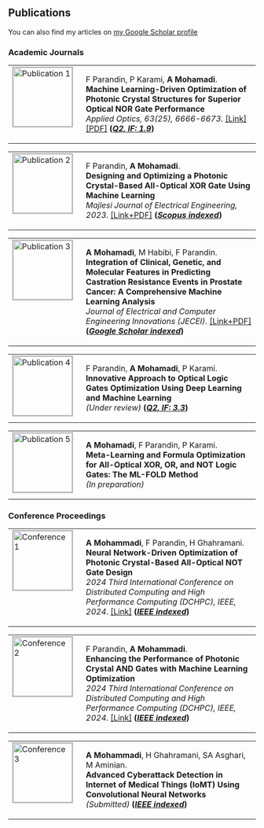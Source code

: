 <section id="publications">
  <h2>Publications</h2>

  <p>You can also find my articles on 
    <a href="https://scholar.google.com/citations?user=qetrYAwAAAAJ&hl=en">my Google Scholar profile</a>
  </p>

  <h3>Academic Journals</h3>

  <table>
    <tbody>
      <tr>
        <td style="width:120px; height:120px; vertical-align: top;">
          <img src="https://alirezamohamadiam.github.io/images/1.png" alt="Publication 1" width="120px" height="120px" style="border: 2px solid #bbb; margin-right: 10px;">
        </td>
        <td>
          <p>F Parandin, P Karami, <strong>A Mohamadi</strong>. <br>
          <strong>Machine Learning-Driven Optimization of Photonic Crystal Structures for Superior Optical NOR Gate Performance</strong> <br>
          <i>Applied Optics, 63(25), 6666-6673</i>. 
          <a href="https://doi.org/10.1364/AO.529142">[Link]</a> 
          <a href="https://www.researchgate.net/publication/382986319_Machine_learning-driven_optimization_of_photonic_crystal_structures_for_superior_optical_NOR_gate_performance">[PDF]</a> 
          <strong>(<em><u>Q2, IF: 1.9</u></em>)</strong></p>
        </td>
      </tr>
    </tbody>
  </table>

  <table>
    <tbody>
      <tr>
        <td style="width:120px; height:120px; vertical-align: top;">
          <img src="https://alirezamohamadiam.github.io/images/3.png" alt="Publication 2" width="120px" height="120px" style="border: 2px solid #bbb; margin-right: 10px;">
        </td>
        <td>
          <p>F Parandin, <strong>A Mohamadi</strong>. <br>
          <strong>Designing and Optimizing a Photonic Crystal-Based All-Optical XOR Gate Using Machine Learning</strong> <br>
          <i>Majlesi Journal of Electrical Engineering, 2023</i>. 
          <a href="https://mjee.isfahan.iau.ir/article_705491.html">[Link+PDF]</a> 
          <strong>(<em><u>Scopus indexed</u></em>)</strong></p>
        </td>
      </tr>
    </tbody>
  </table>

  <table>
    <tbody>
      <tr>
        <td style="width:120px; height:120px; vertical-align: top;">
          <img src="https://alirezamohamadiam.github.io/images/2.png" alt="Publication 3" width="120px" height="120px" style="border: 2px solid #bbb; margin-right: 10px;">
        </td>
        <td>
          <p><strong>A Mohamadi</strong>, M Habibi, F Parandin. <br>
          <strong>Integration of Clinical, Genetic, and Molecular Features in Predicting Castration Resistance Events in Prostate Cancer: A Comprehensive Machine Learning Analysis</strong> <br>
          <i>Journal of Electrical and Computer Engineering Innovations (JECEI)</i>. 
          <a href="https://jecei.sru.ac.ir/article_2088.html">[Link+PDF]</a> 
          <strong>(<em><u>Google Scholar indexed</u></em>)</strong></p>
        </td>
      </tr>
    </tbody>
  </table>

  <table>
    <tbody>
      <tr>
        <td style="width:120px; height:120px; vertical-align: top;">
          <img src="https://alirezamohamadiam.github.io/images/4.png" alt="Publication 4" width="120px" height="120px" style="border: 2px solid #bbb; margin-right: 10px;">
        </td>
        <td>
          <p>F Parandin, <strong>A Mohamadi</strong>, P Karami. <br>
          <strong>Innovative Approach to Optical Logic Gates Optimization Using Deep Learning and Machine Learning</strong> <br>
          <i>(Under review)</i> 
          <strong>(<em><u>Q2, IF: 3.3</u></em>)</strong></p>
        </td>
      </tr>
    </tbody>
  </table>

  <table>
    <tbody>
      <tr>
        <td style="width:120px; height:120px; vertical-align: top;">
          <img src="https://alirezamohamadiam.github.io/images/77.jpg" alt="Publication 5" width="120px" height="120px" style="border: 2px solid #bbb; margin-right: 10px;">
        </td>
        <td>
          <p><strong>A Mohamadi</strong>, F Parandin, P Karami. <br>
          <strong>Meta-Learning and Formula Optimization for All-Optical XOR, OR, and NOT Logic Gates: The ML-FOLD Method</strong> <br>
          <i>(In preparation)</i></p>
        </td>
      </tr>
    </tbody>
  </table>

  <h3>Conference Proceedings</h3>

  <table>
    <tbody>
      <tr>
        <td style="width:120px; height:120px; vertical-align: top;">
          <img src="https://alirezamohamadiam.github.io/images/6.jpg" alt="Conference 1" width="120px" height="120px" style="border: 2px solid #bbb; margin-right: 10px;">
        </td>
        <td>
          <p><strong>A Mohammadi</strong>, F Parandin, H Ghahramani. <br>
          <strong>Neural Network-Driven Optimization of Photonic Crystal-Based All-Optical NOT Gate Design</strong> <br>
          <i>2024 Third International Conference on Distributed Computing and High Performance Computing (DCHPC), IEEE, 2024</i>. 
          <a href="https://ieeexplore.ieee.org/document/10454088">[Link]</a> 
          <strong>(<em><u>IEEE indexed</u></em>)</strong></p>
        </td>
      </tr>
    </tbody>
  </table>

  <table>
    <tbody>
      <tr>
        <td style="width:120px; height:120px; vertical-align: top;">
          <img src="https://alirezamohamadiam.github.io/images/dd.png" alt="Conference 2" width="120px" height="120px" style="border: 2px solid #bbb; margin-right: 10px;">
        </td>
        <td>
          <p>F Parandin, <strong>A Mohammadi</strong>. <br>
          <strong>Enhancing the Performance of Photonic Crystal AND Gates with Machine Learning Optimization</strong> <br>
          <i>2024 Third International Conference on Distributed Computing and High Performance Computing (DCHPC), IEEE, 2024</i>. 
          <a href="https://ieeexplore.ieee.org/abstract/document/10454025">[Link]</a> 
          <strong>(<em><u>IEEE indexed</u></em>)</strong></p>
        </td>
      </tr>
    </tbody>
  </table>

  <table>
    <tbody>
      <tr>
        <td style="width:120px; height:120px; vertical-align: top;">
          <img src="https://alirezamohamadiam.github.io/images/88.jpg" alt="Conference 3" width="120px" height="120px" style="border: 2px solid #bbb; margin-right: 10px;">
        </td>
        <td>
          <p><strong>A Mohammadi</strong>, H Ghahramani, SA Asghari, M Aminian. <br>
          <strong>Advanced Cyberattack Detection in Internet of Medical Things (IoMT) Using Convolutional Neural Networks</strong> <br>
          <i>(Submitted)</i> 
          <strong>(<em><u>IEEE indexed</u></em>)</strong></p>
        </td>
      </tr>
    </tbody>
  </table>
</section>
